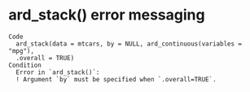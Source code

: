 # ard_stack() error messaging

    Code
      ard_stack(data = mtcars, by = NULL, ard_continuous(variables = "mpg"),
      .overall = TRUE)
    Condition
      Error in `ard_stack()`:
      ! Argument `by` must be specified when `.overall=TRUE`.

